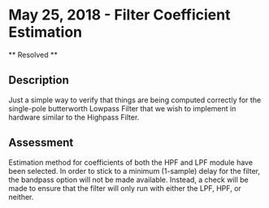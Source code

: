# May 25, 2018 - Filter Coefficient Estimation

** Resolved **

## Description

Just a simple way to verify that things are being computed correctly for the single-pole butterworth Lowpass Filter that we wish to implement in hardware similar to the Highpass Filter.

## Assessment

Estimation method for coefficients of both the HPF and LPF module have been selected. In order to stick to a minimum (1-sample) delay for the filter, the bandpass option will not be made available. Instead, a check will be made to ensure that the filter will only run with either the LPF, HPF, or neither. 